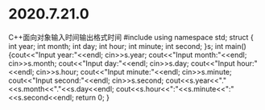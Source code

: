 # 2020.7.21.0
C++面向对象输入时间输出格式时间
#include<iostream>
using namespace std;
struct 
{
int year;
int month;
int day;
int hour;
int minute;
int second;
}s;
int main()
{cout<<"Input year:"<<endl;
cin>>s.year;
cout<<"Input month:"<<endl;
cin>>s.month;
cout<<"Input day:"<<endl;
cin>>s.day;
cout<<"Input hour:"<<endl;
cin>>s.hour;
cout<<"Input minute:"<<endl;
cin>>s.minute;
cout<<"Input second:"<<endl;
cin>>s.second;
cout<<s.year<<"."<<s.month<<"."<<s.day<<endl;
cout<<s.hour<<":"<<s.minute<<":"<<s.second<<endl;
return 0;
}
